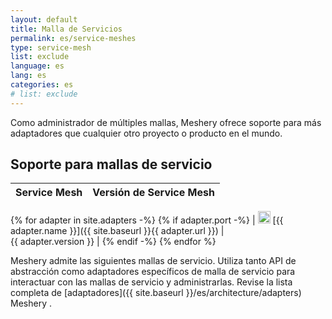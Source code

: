 ```yaml
---
layout: default
title: Malla de Servicios
permalink: es/service-meshes
type: service-mesh
list: exclude
language: es
lang: es
categories: es
# list: exclude
---
```



Como administrador de múltiples mallas, Meshery ofrece soporte para más adaptadores que cualquier otro proyecto o producto en el mundo.
## Soporte para mallas de servicio

| Service Mesh  | Versión de Service Mesh  |
| :------------ | :------------: |
{% for adapter in site.adapters -%}
{% if adapter.port -%}
| <img src="{{ adapter.image }}" style="width:20px" /> [{{ adapter.name }}]({{ site.baseurl }}{{ adapter.url }}) |&nbsp; &nbsp; &nbsp; &nbsp; &nbsp; &nbsp; &nbsp; &nbsp; &nbsp; &nbsp; &nbsp; &nbsp; &nbsp; &nbsp; &nbsp;&nbsp; &nbsp; &nbsp; &nbsp; &nbsp; &nbsp; {{ adapter.version }} |
{% endif -%}
{% endfor %}

Meshery admite las siguientes mallas de servicio. Utiliza tanto API de abstracción como adaptadores específicos de malla de servicio para interactuar con las mallas de servicio y administrarlas. Revise la lista completa de [adaptadores]({{ site.baseurl }}/es/architecture/adapters) Meshery .
